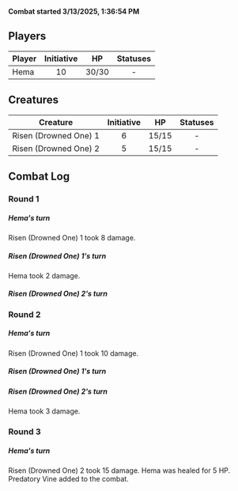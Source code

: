 **Combat started 3/13/2025, 1:36:54 PM**


## Players
| Player | Initiative | HP | Statuses |
| --- | :-: | :-: | :-: |
| Hema | 10 | 30/30 | - |
## Creatures
| Creature | Initiative  | HP | Statuses |
| --- | :-: | :-: | :-: |
| Risen (Drowned One) 1 | 6 | 15/15 | - |
| Risen (Drowned One) 2 | 5 | 15/15 | - |


## Combat Log

### Round 1

##### Hema's turn
Risen (Drowned One) 1 took 8 damage.
##### Risen (Drowned One) 1's turn
Hema took 2 damage.
##### Risen (Drowned One) 2's turn
### Round 2
##### Hema's turn
Risen (Drowned One) 1 took 10 damage.
##### Risen (Drowned One) 1's turn
##### Risen (Drowned One) 2's turn
Hema took 3 damage.
### Round 3
##### Hema's turn
Risen (Drowned One) 2 took 15 damage.
Hema was healed for 5 HP.
Predatory Vine added to the combat.
